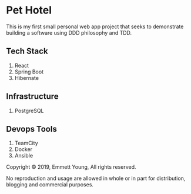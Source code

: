 # Pet Hotel
This is my first small personal web app project that seeks to demonstrate building a software using DDD philosophy and TDD.

## Tech Stack
1. React
2. Spring Boot
3. Hibernate

## Infrastructure
1. PostgreSQL

## Devops Tools
1. TeamCity
2. Docker
3. Ansible

Copyright © 2019, Emmett Young, All rights reserved.

No reproduction and usage are allowed in whole or in part for distribution, blogging and commercial purposes.